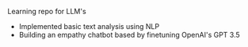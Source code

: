 Learning repo for LLM's
- Implemented basic text analysis using NLP
- Building an empathy chatbot based by finetuning OpenAI's GPT 3.5
